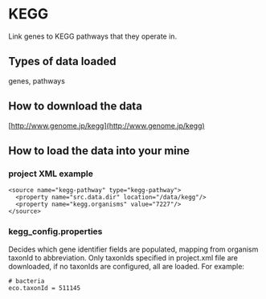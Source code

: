 # KEGG

Link genes to KEGG pathways that they operate in.

## Types of data loaded

genes, pathways

## How to download the data

[http://www.genome.jp/kegg](http://www.genome.jp/kegg)

## How to load the data into your mine

### project XML example

```markup
<source name="kegg-pathway" type="kegg-pathway">
  <property name="src.data.dir" location="/data/kegg"/>
  <property name="kegg.organisms" value="7227"/>
</source>
```

### kegg\_config.properties

Decides which gene identifier fields are populated, mapping from organism taxonId to abbreviation. Only taxonIds specified in project.xml file are downloaded, if no taxonIds are configured, all are loaded. For example:

```text
# bacteria
eco.taxonId = 511145
```


